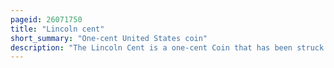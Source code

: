 ```yaml
---
pageid: 26071750
title: "Lincoln cent"
short_summary: "One-cent United States coin"
description: "The Lincoln Cent is a one-cent Coin that has been struck by the us Mint since 1909. The Obverse or Head Side was designed by Victor David Brenner as was the original Reverse depicting two Stalks of Wheat. The Coin has seen several Reverse or Tail Designs and now bears one by lyndall Bass showing a Union Shield. All Coins struck by the united States Government with a Value of 1100 of a Dollar are called Cents because the united States has always struck Coins using Decimals. The Nickname of the Penny is a Carryover from the Coins struck in England which went to decimal in 1971 for the Coins."
---
```

